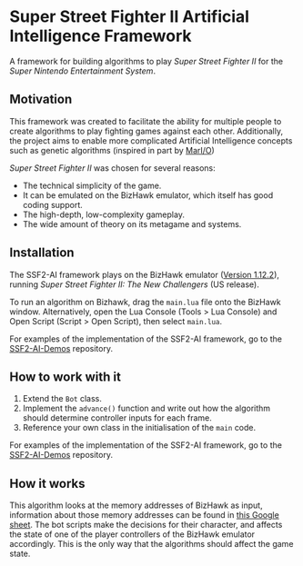 # Super Street Fighter II Artificial Intelligence Framework

A framework for building algorithms to play *Super Street Fighter II* for the *Super Nintendo Entertainment System*.

## Motivation

This framework was created to facilitate the ability for multiple people to create algorithms to play fighting games against each other. Additionally, the project aims to enable more complicated Artificial Intelligence concepts such as genetic algorithms (inspired in part by [MarI/O](https://youtu.be/qv6UVOQ0F44))

*Super Street Fighter II* was chosen for several reasons:

* The technical simplicity of the game.
* It can be emulated on the BizHawk emulator, which itself has good coding support.
* The high-depth, low-complexity gameplay.
* The wide amount of theory on its metagame and systems.

## Installation

The SSF2-AI framework plays on the BizHawk emulator ([Version 1.12.2](http://tasvideos.org/BizHawk.html)), running *Super Street Fighter II: The New Challengers* (US release).

To run an algorithm on Bizhawk, drag the `main.lua` file onto the BizHawk window. Alternatively, open the Lua Console (Tools > Lua Console) and Open Script (Script > Open Script), then select `main.lua`.

For examples of the implementation of the SSF2-AI framework, go to the [SSF2-AI-Demos](https://github.com/EHummerston/SSF2-AI-Demos) repository.

## How to work with it

1. Extend the `Bot` class.
2. Implement the `advance()` function and write out how the algorithm should determine controller inputs for each frame.
3. Reference your own class in the initialisation of the `main` code.

For examples of the implementation of the SSF2-AI framework, go to the [SSF2-AI-Demos](https://github.com/EHummerston/SSF2-AI-Demos) repository.

## How it works

This algorithm looks at the memory addresses of BizHawk as input, information about those memory addresses can be found in [this Google sheet](https://docs.google.com/spreadsheets/d/1j9otcEO9si3i59zi-tBLc_kEkg3A1DVr2p1LAXbqkO0/edit?usp=sharing). The bot scripts make the decisions for their character, and affects the state of one of the player controllers of the BizHawk emulator accordingly. This is the only way that the algorithms should affect the game state.